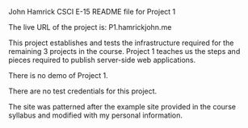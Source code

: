 
John Hamrick
CSCI E-15 README file for Project 1

The live URL of the project is:  P1.hamrickjohn.me


This project establishes and tests the infrastructure required for the remaining 3 projects in the course.  Project 1 teaches us the steps and pieces required to publish server-side web applications.

There is no demo of Project 1.

There are no test credentials for this project.

The site was patterned after the example site provided in the course syllabus and modified with my personal information.